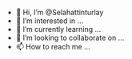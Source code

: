- 👋 Hi, I’m @Selahattinturlay
- 👀 I’m interested in ...
- 🌱 I’m currently learning ...
- 💞️ I’m looking to collaborate on ...
- 📫 How to reach me ...

<!---
Selahattinturlay/Selahattinturlay is a ✨ special ✨ repository because its `README.md` (this file) appears on your GitHub profile.
You can click the Preview link to take a look at your changes.
--->
